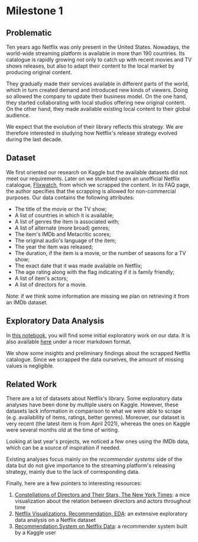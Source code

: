 # Milestone 1

## Problematic

Ten years ago Netflix was only present in the United States. Nowadays, the world-wide streaming platform is available in more than 190 countries. 
Its catalogue is rapidly growing not only to catch up with recent movies and TV shows releases, 
but also to adapt their content to the local market by producing original content.

They gradually made their services available in different parts of the world, which in turn created demand and introduced new kinds of viewers.
Doing so allowed the company to update their business model. 
On the one hand, they started collaborating with local studios offering new original content. 
On the other hand, they made available existing local content to their global audience.

We expect that the evolution of their library reflects this strategy. 
We are therefore interested in studying how Netflix's release strategy evolved during the last decade.

## Dataset

We first oriented our research on Kaggle but the available datasets did not meet our requirements. 
Later on we stumbled upon an unofficial Netflix catalogue, [Flixwatch](www.flixwatch.co), from which we scrapped the content. 
In its FAQ page, the author specifies that the scrapping is allowed for non-commercial purposes. Our data contains the following attributes:
- The title of the movie or the TV show;
- A list of countries in which it is available;
- A list of genres the item is associated with;
- A list of alternate (more broad) genres;
- The item's IMDb and Metacritic scores;
- The original audio's language of the item;
- The year the item was released;
- The duration, if the item is a movie, or the number of seasons for a TV show;
- The exact date that it was made available on Netflix;
- The age rating along with the flag indicating if it is family friendly;
- A list of item's actors;
- A list of directors for a movie.


Note: if we think some information are missing we plan on retrieving it from an IMDb dataset.

## Exploratory Data Analysis

In [this notebook](eda.ipynb), you will find some initial exploratory work on our data. It is also available [here](eda.md) under a nicer markdown format.

We show some insights and preliminary findings about the scrapped Netflix catalogue. 
Since we scrapped the data ourselves, the amount of missing values is negligible. 

## Related Work

There are a lot of datasets about Netflix's library. Some exploratory data analyses have been done by multiple users on Kaggle.
However, these datasets lack information in comparison to what we were able to scrape (e.g. availability of items, ratings, better genres). 
Moreover, our dataset is very recent (the latest item is from April 2021), whereas the ones on Kaggle were several months old at the time of writing. 

Looking at last year's projects, we noticed a few ones using the IMDb data, which can be a source of inspiration if needed. 

Existing analyses focus mainly on the *recommender systems* side of the data but do not give importance to the streaming platform's releasing strategy,
mainly due to the lack of corresponding data. 

Finally, here are a few pointers to interesting resources:
1. [Constellations of Directors and Their Stars, The New York Times](https://www.nytimes.com/newsgraphics/2013/09/07/director-star-chart/index.html): a nice visualization about the relation between directors and actors throughout time
2. [Netflix Visualizations, Recommendation, EDA](https://www.kaggle.com/niharika41298/netflix-visualizations-recommendation-eda/): an extensive exploratory data analysis on a Netflix dataset 
3. [Recommendation System on Netflix Data](https://www.kaggle.com/tuniosuleman/recommendation-system-on-netflix-data): a recommender system built by a Kaggle user
